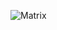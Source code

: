 ![Matrix](https://user-images.githubusercontent.com/109625545/179859898-489da47e-a15e-4aec-99e6-6f3557ef01c2.png)
